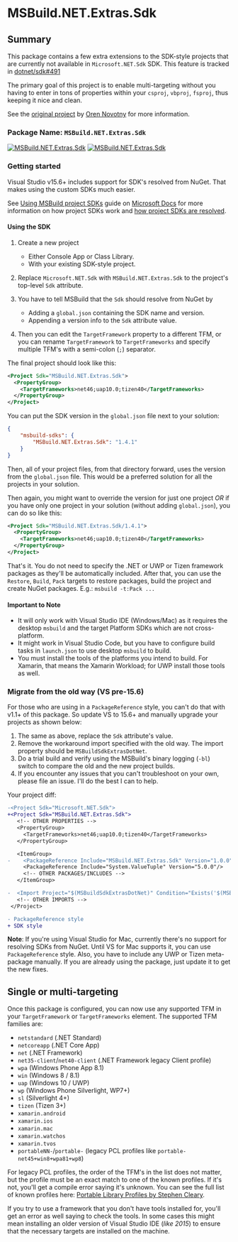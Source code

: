 # MSBuild.NET.Extras.Sdk

## Summary

This package contains a few extra extensions to the SDK-style projects that are currently not available in `Microsoft.NET.Sdk` SDK. This feature is tracked in [dotnet/sdk#491](https://github.com/dotnet/sdk/issues/491)

The primary goal of this project is to enable multi-targeting without you having to enter in tons of properties within your `csproj`, `vbproj`, `fsproj`, thus keeping it nice and clean.

See the [original project](https://github.com/onovotny/MSBuildSdkExtras/) by [Oren Novotny](https://github.com/onovotny) for more information.

### Package Name: `MSBuild.NET.Extras.Sdk`

[![MSBuild.NET.Extras.Sdk](https://img.shields.io/myget/msbuild-sdks/v/MSBuild.NET.Extras.Sdk.svg)](https://myget.org/feed/msbuild-sdks/package/nuget/MSBuild.NET.Extras.Sdk)
[![MSBuild.NET.Extras.Sdk](https://img.shields.io/nuget/v/MSBuild.NET.Extras.Sdk.svg)](https://nuget.org/packages/MSBuild.NET.Extras.Sdk)

### Getting started

Visual Studio v15.6+ includes support for SDK's resolved from NuGet. That makes using the custom SDKs much easier.

See [Using MSBuild project SDKs][msbuild-sdk-usage] guide on [Microsoft Docs](https://docs.ms) for more information on how project SDKs work and [how project SDKs are resolved][msbuild-sdk-resolver].

[msbuild-sdk-usage]: https://docs.microsoft.com/visualstudio/msbuild/how-to-use-project-sdk
[msbuild-sdk-resolver]: https://docs.microsoft.com/visualstudio/msbuild/how-to-use-project-sdk#how-project-sdks-are-resolved

#### Using the SDK

1. Create a new project
    - Either Console App or Class Library.
    - With your existing SDK-style project.

2. Replace `Microsoft.NET.Sdk` with `MSBuild.NET.Extras.Sdk` to the project's top-level `Sdk` attribute.

3. You have to tell MSBuild that the `Sdk` should resolve from NuGet by
    - Adding a `global.json` containing the SDK name and version.
    - Appending a version info to the `Sdk` attribute value.

4. Then you can edit the `TargetFramework` property to a different TFM, or you can rename `TargetFramework` to `TargetFrameworks` and specify multiple TFM's with a semi-colon (`;`) separator.

The final project should look like this:

```xml
<Project Sdk="MSBuild.NET.Extras.Sdk">
  <PropertyGroup>
    <TargetFrameworks>net46;uap10.0;tizen40</TargetFrameworks>
  </PropertyGroup>
</Project>
```

You can put the SDK version in the `global.json` file next to your solution:

```json
{
    "msbuild-sdks": {
        "MSBuild.NET.Extras.Sdk": "1.4.1"
    }
}
```

Then, all of your project files, from that directory forward, uses the version from the `global.json` file.
This would be a preferred solution for all the projects in your solution.

Then again, you might want to override the version for just one project _OR_ if you have only one project in your solution (without adding `global.json`), you can do so like this:

```xml
<Project Sdk="MSBuild.NET.Extras.Sdk/1.4.1">
  <PropertyGroup>
    <TargetFrameworks>net46;uap10.0;tizen40</TargetFrameworks>
  </PropertyGroup>
</Project>
```

That's it. You do not need to specify the .NET or UWP or Tizen framework packages as they'll be automatically included.
After that, you can use the `Restore`, `Build`, `Pack` targets to restore packages, build the project and create NuGet packages. E.g.: `msbuild -t:Pack ...`

#### Important to Note

- It will only work with Visual Studio IDE (Windows/Mac) as it requires the desktop `msbuild` and the target Platform SDKs which are not cross-platform.
- It might work in Visual Studio Code, but you have to configure build tasks in `launch.json` to use desktop `msbuild` to build.
- You must install the tools of the platforms you intend to build. For Xamarin, that means the Xamarin Workload; for UWP install those tools as well.

### Migrate from the old way (VS pre-15.6)

For those who are using in a `PackageReference` style, you can't do that with v1.1+ of this package. So update VS to 15.6+ and manually upgrade your projects as shown below:

1. The same as above, replace the `Sdk` attribute's value.
2. Remove the workaround import specified with the old way. The import property should be `MSBuildSdkExtrasDotNet`.
3. Do a trial build and verify using the MSBuild's binary logging (`-bl`) switch to compare the old and the new project builds.
4. If you encounter any issues that you can't troubleshoot on your own, please file an issue. I'll do the best I can to help.

Your project diff:

```diff
-<Project Sdk="Microsoft.NET.Sdk">
+<Project Sdk="MSBuild.NET.Extras.Sdk">
   <!-- OTHER PROPERTIES -->
   <PropertyGroup>
     <TargetFrameworks>net46;uap10.0;tizen40</TargetFrameworks>
   </PropertyGroup>

   <ItemGroup>
-    <PackageReference Include="MSBuild.NET.Extras.Sdk" Version="1.0.0" PrivateAssets="All"/>
     <PackageReference Include="System.ValueTuple" Version="5.0.0"/>
     <!-- OTHER PACKAGES/INCLUDES -->
   </ItemGroup>

-  <Import Project="$(MSBuildSdkExtrasDotNet)" Condition="Exists('$(MSBuildSdkExtrasDotNet)')"/>
   <!-- OTHER IMPORTS -->
 </Project>
```

```diff
- PackageReference style
+ SDK style
```

**Note**: If you're using Visual Studio for Mac, currently there's no support for resolving SDKs from NuGet. Until VS for Mac supports it, you can use `PackageReference` style. Also, you have to include any UWP or Tizen meta-package manually. If you are already using the package, just update it to get the new fixes.

## Single or multi-targeting

Once this package is configured, you can now use any supported TFM in your `TargetFramework` or `TargetFrameworks` element. The supported TFM families are:

- `netstandard` (.NET Standard)
- `netcoreapp` (.NET Core App)
- `net` (.NET Framework)
- `net35-client`/`net40-client` (.NET Framework legacy Client profile)
- `wpa` (Windows Phone App 8.1)
- `win` (Windows 8 / 8.1)
- `uap` (Windows 10 / UWP)
- `wp` (Windows Phone Silverlight, WP7+)
- `sl` (Silverlight 4+)
- `tizen` (Tizen 3+)
- `xamarin.android`
- `xamarin.ios`
- `xamarin.mac`
- `xamarin.watchos`
- `xamarin.tvos`
- `portableNN-`/`portable-` (legacy PCL profiles like `portable-net45+win8+wpa81+wp8`)

For legacy PCL profiles, the order of the TFM's in the list does not matter, but the profile must be an exact match to one of the known profiles. If it's not, you'll get a compile error saying it's unknown. You can see the full list of known profiles here: [Portable Library Profiles by Stephen Cleary](https://portablelibraryprofiles.stephencleary.com/).

If you try to use a framework that you don't have tools installed for, you'll get an error as well saying to check the tools. In some cases this might mean installing an older version of Visual Studio IDE (_like 2015_) to ensure that the necessary targets are installed on the machine.
